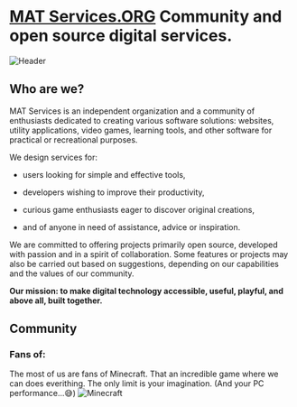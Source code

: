 # [MAT Services.ORG](https://mat-services.github.io) Community and open source digital services.
![Header](https://mat-services-org.github.io/.github/ezgif-72b87ad6c0c910.gif)

## Who are we?

MAT Services is an independent organization and a community of enthusiasts dedicated to creating various software solutions: websites, utility applications, video games, learning tools, and other software for practical or recreational purposes.

  We design services for:
  
  - users looking for simple and effective tools,
  
  - developers wishing to improve their productivity,
  
  - curious game enthusiasts eager to discover original creations,
  
  - and of anyone in need of assistance, advice or inspiration.
  
  We are committed to offering projects primarily open source, developed with passion and in a spirit of collaboration. 
  Some features or projects may also be carried out based on suggestions, depending on our capabilities and the values of our community.
  
  **Our mission: to make digital technology accessible, useful, playful, and above all, built together.**
## Community
### Fans of:
The most of us are fans of Minecraft. That an incredible game where we can does everithing. The only limit is your imagination. (And your PC performance...😅)
![Minecraft]()
<!--

**Here are some ideas to get you started:**

🙋‍♀️ A short introduction - what is your organization all about?
🌈 Contribution guidelines - how can the community get involved?
👩‍💻 Useful resources - where can the community find your docs? Is there anything else the community should know?
🍿 Fun facts - what does your team eat for breakfast?
🧙 Remember, you can do mighty things with the power of [Markdown](https://docs.github.com/github/writing-on-github/getting-started-with-writing-and-formatting-on-github/basic-writing-and-formatting-syntax)
-->
